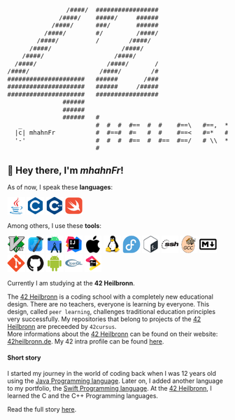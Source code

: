 <pre style="line-height:125%">
                /####/  #################                                      
              /####/    #####/     ######                                      
            /####/      ###/       ######                                      
          /####/        #/         /####/                                      
        /####/          /        /####/                                        
      /####/                   /####/                                          
    /####/                   /####/                                            
  /####/                   /####/       /                                      
/####/                   /####/        /#                                      
#####################   ######       /###                                      
#####################   ######     /#####                                      
#####################   #################                                      
               ######                                                          
               ######                                                          
               ######   #                                                      
   _                    #  #  #  #==  #  #    #==\   #==,  *==*  #\\  #  #\\  #
  |c| mhahnFr           #  #==#  #=   #  #    #==<   #=*   #  #  # \\ #  # \\ #
  '-'                   #  #  #  #==  #  #==  #==/   # \\  *==*  #  \\#  #  \\#
                        #                                                      
</pre>

## 👋 Hey there, I'm *mhahnFr*!
As of now, I speak these **languages**:
<p align="left">
<a href="https://en.wikipedia.org/wiki/Java_(programming_language)" target="_blank" title="Java"> <img src="https://raw.githubusercontent.com/devicons/devicon/master/icons/java/java-original.svg" alt="Java Programming language" width="40" height="40"/></a>
<a href="https://en.wikipedia.org/wiki/C_(programming_language)" target="_blank" title="C"> <img src="https://raw.githubusercontent.com/devicons/devicon/master/icons/c/c-plain.svg" alt="C Programming language" width="40" height="40"/></a>
<a href="https://en.wikipedia.org/wiki/C%2B%2B" target="_blank" title="C++"> <img src="https://raw.githubusercontent.com/devicons/devicon/master/icons/cplusplus/cplusplus-plain.svg" alt="C++ Programming language" width="40" height="40"/></a>
<a href="https://www.swift.org/about" target="_blank" title="Swift"> <img src="https://raw.githubusercontent.com/devicons/devicon/master/icons/swift/swift-original.svg" alt="Swift Programming language" width="40" height="40"/></a>
</p>

Among others, I use these **tools**:
<p align="left">
<a href="https://en.wikipedia.org/wiki/Vim_(text_editor)" target="_blank" title="Vim"> <img src="https://github.com/devicons/devicon/raw/master/icons/vim/vim-original.svg" alt="Vim" width="40" height="40"/></a>
<a href="https://developer.apple.com/xcode/" target="_blank" title="Xcode"> <img src="https://github.com/devicons/devicon/raw/master/icons/xcode/xcode-original.svg" alt="Xcode" width="40" height="40"/></a>
<a href="https://developer.android.com/studio" target="_blank" title="Android Studio"> <img src="https://github.com/devicons/devicon/raw/master/icons/androidstudio/androidstudio-original.svg" alt="Android Studio" width="40" height="40"/></a>
<a href="https://www.jetbrains.com/idea/" target="_blank" title="IntelliJ"> <img src="https://github.com/devicons/devicon/raw/master/icons/intellij/intellij-original.svg" alt="IntelliJ" width="40" height="40"/></a>
<a href="https://developer.apple.com" target="_blank" title="Apple"> <img src="https://github.com/devicons/devicon/raw/master/icons/apple/apple-original.svg" alt="Apple's systems" width="40" height="40"/></a>
<a href="https://en.wikipedia.org/wiki/Linux" target="_blank" title="Linux"> <img src="https://github.com/devicons/devicon/raw/master/icons/linux/linux-original.svg" alt="Linux" width="40" height="40"/></a>
<a href="https://getfedora.org" target="_blank" title="Fedora"> <img src="https://github.com/devicons/devicon/raw/master/icons/fedora/fedora-plain.svg" alt="Fedora" width="40" height="40"/></a>
<a href="https://www.gnu.org/software/bash/" target="_blank" title="Bash"> <img src="https://github.com/devicons/devicon/raw/master/icons/bash/bash-plain.svg" alt="Bash" width="40" height="40"/></a>
<a href="https://en.wikipedia.org/wiki/Secure_Shell" target="_blank" title="SSH"> <img src="https://github.com/devicons/devicon/raw/master/icons/ssh/ssh-original-wordmark.svg" alt="SSH" width="40" height="40"/></a>
<a href="https://gcc.gnu.org/" target="_blank" title="GCC"> <img src="https://raw.githubusercontent.com/devicons/devicon/master/icons/gcc/gcc-original.svg" alt="GCC" width="40" height="40"/></a>
<a href="https://en.wikipedia.org/wiki/Markdown" target="_blank" title="Markdown"> <img src="https://github.com/devicons/devicon/raw/master/icons/markdown/markdown-original.svg" alt="Markdown" width="40" height="40"/></a>
<a href="https://git-scm.com" target="_blank" title="Git"> <img src="https://github.com/devicons/devicon/raw/master/icons/git/git-plain.svg" alt="Git" width="40" height="40"/></a>
<a href="https://www.github.com" target="_blank" title="GitHub"> <img src="https://github.com/devicons/devicon/raw/master/icons/github/github-original.svg" alt="GitHub" width="40" height="40"/></a>
<a href="https://developer.android.com" target="_blank" title="Android"> <img src="https://github.com/devicons/devicon/raw/master/icons/android/android-plain.svg" alt="Android" width="40" height="40"/></a>
<a href="https://en.wikipedia.org/wiki/OpenGL" target="_blank" title="OpenGL"> <img src="https://github.com/devicons/devicon/raw/master/icons/opengl/opengl-original.svg" alt="OpenGL" width="40" height="40"/></a>
<a href="https://www.jetbrains.com/clion/" target="_blank" title="JetBrains"> <img src="https://github.com/devicons/devicon/raw/master/icons/jetbrains/jetbrains-original.svg" alt="JetBrains" width="40" height="40"/></a>
</p>

Currently I am studying at the **42 Heilbronn**.

The [42 Heilbronn] is a coding school with a completely new educational design.
There are no teachers, everyone is learning by everyone. This design, called
``peer learning``, challenges traditional education principles very
successfully. My repositories that belong to projects of the [42 Heilbronn] are preceeded by
``42cursus``.  
More informations about the [42 Heilbronn] can be found on their
website: [42heilbronn.de](https://www.42heilbronn.de/learncoderepeat).
My 42 intra profile can be found [here](https://profile.intra.42.fr/users/mhahn).

#### Short story
I started my journey in the world of coding back when I was 12 years old using the [Java Programming language]. Later on,
I added another language to my portfolio, the [Swift Programming language]. At the [42 Heilbronn], I learned the
C and the C++ Programming languages.

Read the full story [here](https://www.github.com/mhahnFr/mhahnFr/blob/main/story.md).

[Swift Programming language]: https://www.github.com/apple/swift
[42 Heilbronn]: https://www.42heilbronn.de/learncoderepeat
[Java Programming language]: https://www.github.com/openjdk
